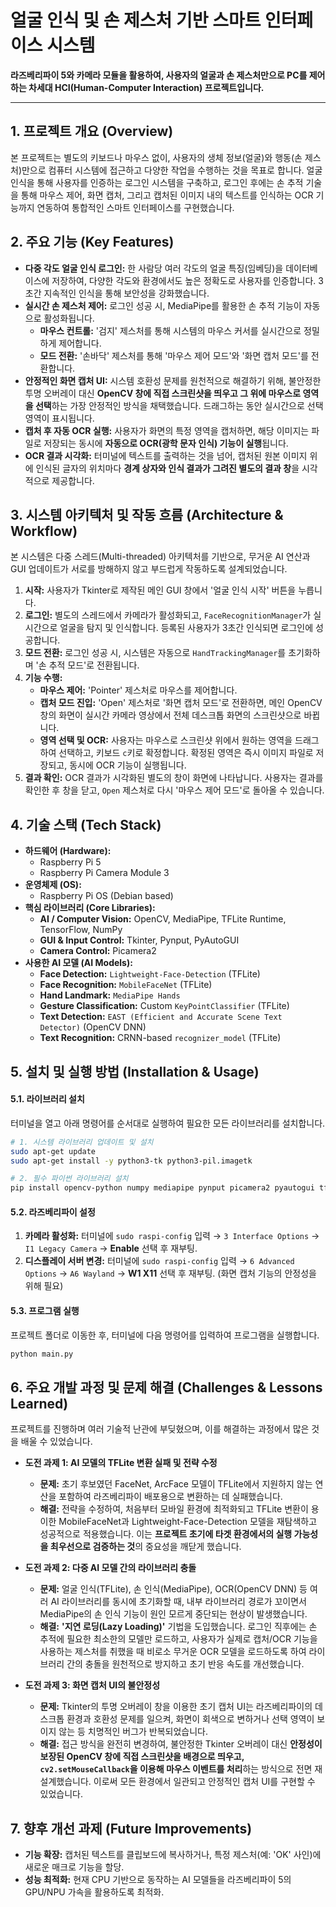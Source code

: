 # 얼굴 인식 및 손 제스처 기반 스마트 인터페이스 시스템

**라즈베리파이 5와 카메라 모듈을 활용하여, 사용자의 얼굴과 손 제스처만으로 PC를 제어하는 차세대 HCI(Human-Computer Interaction) 프로젝트입니다.**

---

## 1. 프로젝트 개요 (Overview)

본 프로젝트는 별도의 키보드나 마우스 없이, 사용자의 생체 정보(얼굴)와 행동(손 제스처)만으로 컴퓨터 시스템에 접근하고 다양한 작업을 수행하는 것을 목표로 합니다. 얼굴 인식을 통해 사용자를 인증하는 로그인 시스템을 구축하고, 로그인 후에는 손 추적 기술을 통해 마우스 제어, 화면 캡처, 그리고 캡처된 이미지 내의 텍스트를 인식하는 OCR 기능까지 연동하여 통합적인 스마트 인터페이스를 구현했습니다.

## 2. 주요 기능 (Key Features)

* **다중 각도 얼굴 인식 로그인:** 한 사람당 여러 각도의 얼굴 특징(임베딩)을 데이터베이스에 저장하여, 다양한 각도와 환경에서도 높은 정확도로 사용자를 인증합니다. 3초간 지속적인 인식을 통해 보안성을 강화했습니다.
* **실시간 손 제스처 제어:** 로그인 성공 시, MediaPipe를 활용한 손 추적 기능이 자동으로 활성화됩니다.
    * **마우스 컨트롤:** '검지' 제스처를 통해 시스템의 마우스 커서를 실시간으로 정밀하게 제어합니다.
    * **모드 전환:** '손바닥' 제스처를 통해 '마우스 제어 모드'와 '화면 캡처 모드'를 전환합니다.
* **안정적인 화면 캡처 UI:** 시스템 호환성 문제를 원천적으로 해결하기 위해, 불안정한 투명 오버레이 대신 **OpenCV 창에 직접 스크린샷을 띄우고 그 위에 마우스로 영역을 선택**하는 가장 안정적인 방식을 채택했습니다. 드래그하는 동안 실시간으로 선택 영역이 표시됩니다.
* **캡처 후 자동 OCR 실행:** 사용자가 화면의 특정 영역을 캡처하면, 해당 이미지는 파일로 저장되는 동시에 **자동으로 OCR(광학 문자 인식) 기능이 실행**됩니다.
* **OCR 결과 시각화:** 터미널에 텍스트를 출력하는 것을 넘어, 캡처된 원본 이미지 위에 인식된 글자의 위치마다 **경계 상자와 인식 결과가 그려진 별도의 결과 창**을 시각적으로 제공합니다.

## 3. 시스템 아키텍처 및 작동 흐름 (Architecture & Workflow)

본 시스템은 다중 스레드(Multi-threaded) 아키텍처를 기반으로, 무거운 AI 연산과 GUI 업데이트가 서로를 방해하지 않고 부드럽게 작동하도록 설계되었습니다.

1.  **시작:** 사용자가 Tkinter로 제작된 메인 GUI 창에서 '얼굴 인식 시작' 버튼을 누릅니다.
2.  **로그인:** 별도의 스레드에서 카메라가 활성화되고, `FaceRecognitionManager`가 실시간으로 얼굴을 탐지 및 인식합니다. 등록된 사용자가 3초간 인식되면 로그인에 성공합니다.
3.  **모드 전환:** 로그인 성공 시, 시스템은 자동으로 `HandTrackingManager`를 초기화하며 '손 추적 모드'로 전환됩니다.
4.  **기능 수행:**
    * **마우스 제어:** 'Pointer' 제스처로 마우스를 제어합니다.
    * **캡처 모드 진입:** 'Open' 제스처로 '화면 캡처 모드'로 전환하면, 메인 OpenCV 창의 화면이 실시간 카메라 영상에서 전체 데스크톱 화면의 스크린샷으로 바뀝니다.
    * **영역 선택 및 OCR:** 사용자는 마우스로 스크린샷 위에서 원하는 영역을 드래그하여 선택하고, 키보드 `c`키로 확정합니다. 확정된 영역은 즉시 이미지 파일로 저장되고, 동시에 OCR 기능이 실행됩니다.
5.  **결과 확인:** OCR 결과가 시각화된 별도의 창이 화면에 나타납니다. 사용자는 결과를 확인한 후 창을 닫고, `Open` 제스처로 다시 '마우스 제어 모드'로 돌아올 수 있습니다.

## 4. 기술 스택 (Tech Stack)

* **하드웨어 (Hardware):**
    * Raspberry Pi 5
    * Raspberry Pi Camera Module 3
* **운영체제 (OS):**
    * Raspberry Pi OS (Debian based)
* **핵심 라이브러리 (Core Libraries):**
    * **AI / Computer Vision:** OpenCV, MediaPipe, TFLite Runtime, TensorFlow, NumPy
    * **GUI & Input Control:** Tkinter, Pynput, PyAutoGUI
    * **Camera Control:** Picamera2
* **사용한 AI 모델 (AI Models):**
    * **Face Detection:** `Lightweight-Face-Detection` (TFLite)
    * **Face Recognition:** `MobileFaceNet` (TFLite)
    * **Hand Landmark:** `MediaPipe Hands`
    * **Gesture Classification:** Custom `KeyPointClassifier` (TFLite)
    * **Text Detection:** `EAST (Efficient and Accurate Scene Text Detector)` (OpenCV DNN)
    * **Text Recognition:** CRNN-based `recognizer_model` (TFLite)

## 5. 설치 및 실행 방법 (Installation & Usage)

#### 5.1. 라이브러리 설치
터미널을 열고 아래 명령어를 순서대로 실행하여 필요한 모든 라이브러리를 설치합니다.

```bash
# 1. 시스템 라이브러리 업데이트 및 설치
sudo apt-get update
sudo apt-get install -y python3-tk python3-pil.imagetk

# 2. 필수 파이썬 라이브러리 설치
pip install opencv-python numpy mediapipe pynput picamera2 pyautogui tflite-runtime tensorflow
```

#### 5.2. 라즈베리파이 설정
1.  **카메라 활성화:** 터미널에 `sudo raspi-config` 입력 → `3 Interface Options` → `I1 Legacy Camera` → **Enable** 선택 후 재부팅.
2.  **디스플레이 서버 변경:** 터미널에 `sudo raspi-config` 입력 → `6 Advanced Options` → `A6 Wayland` → **W1 X11** 선택 후 재부팅. (화면 캡처 기능의 안정성을 위해 필요)

#### 5.3. 프로그램 실행
프로젝트 폴더로 이동한 후, 터미널에 다음 명령어를 입력하여 프로그램을 실행합니다.

```bash
python main.py
```

## 6. 주요 개발 과정 및 문제 해결 (Challenges & Lessons Learned)

프로젝트를 진행하며 여러 기술적 난관에 부딪혔으며, 이를 해결하는 과정에서 많은 것을 배울 수 있었습니다.

* **도전 과제 1: AI 모델의 TFLite 변환 실패 및 전략 수정**
    * **문제:** 초기 후보였던 FaceNet, ArcFace 모델이 TFLite에서 지원하지 않는 연산을 포함하여 라즈베리파이 배포용으로 변환하는 데 실패했습니다.
    * **해결:** 전략을 수정하여, 처음부터 모바일 환경에 최적화되고 TFLite 변환이 용이한 MobileFaceNet과 Lightweight-Face-Detection 모델을 재탐색하고 성공적으로 적용했습니다. 이는 **프로젝트 초기에 타겟 환경에서의 실행 가능성을 최우선으로 검증하는 것**의 중요성을 깨닫게 했습니다.

* **도전 과제 2: 다중 AI 모델 간의 라이브러리 충돌**
    * **문제:** 얼굴 인식(TFLite), 손 인식(MediaPipe), OCR(OpenCV DNN) 등 여러 AI 라이브러리를 동시에 초기화할 때, 내부 라이브러리 경로가 꼬이면서 MediaPipe의 손 인식 기능이 원인 모르게 중단되는 현상이 발생했습니다.
    * **해결:** **'지연 로딩(Lazy Loading)'** 기법을 도입했습니다. 로그인 직후에는 손 추적에 필요한 최소한의 모델만 로드하고, 사용자가 실제로 캡처/OCR 기능을 사용하는 제스처를 취했을 때 비로소 무거운 OCR 모델을 로드하도록 하여 라이브러리 간의 충돌을 원천적으로 방지하고 초기 반응 속도를 개선했습니다.

* **도전 과제 3: 화면 캡처 UI의 불안정성**
    * **문제:** Tkinter의 투명 오버레이 창을 이용한 초기 캡처 UI는 라즈베리파이의 데스크톱 환경과 호환성 문제를 일으켜, 화면이 회색으로 변하거나 선택 영역이 보이지 않는 등 치명적인 버그가 반복되었습니다.
    * **해결:** 접근 방식을 완전히 변경하여, 불안정한 Tkinter 오버레이 대신 **안정성이 보장된 OpenCV 창에 직접 스크린샷을 배경으로 띄우고, `cv2.setMouseCallback`을 이용해 마우스 이벤트를 처리**하는 방식으로 전면 재설계했습니다. 이로써 모든 환경에서 일관되고 안정적인 캡처 UI를 구현할 수 있었습니다.

## 7. 향후 개선 과제 (Future Improvements)

* **기능 확장:** 캡처된 텍스트를 클립보드에 복사하거나, 특정 제스처(예: 'OK' 사인)에 새로운 매크로 기능을 할당.
* **성능 최적화:** 현재 CPU 기반으로 동작하는 AI 모델들을 라즈베리파이 5의 GPU/NPU 가속을 활용하도록 최적화.
